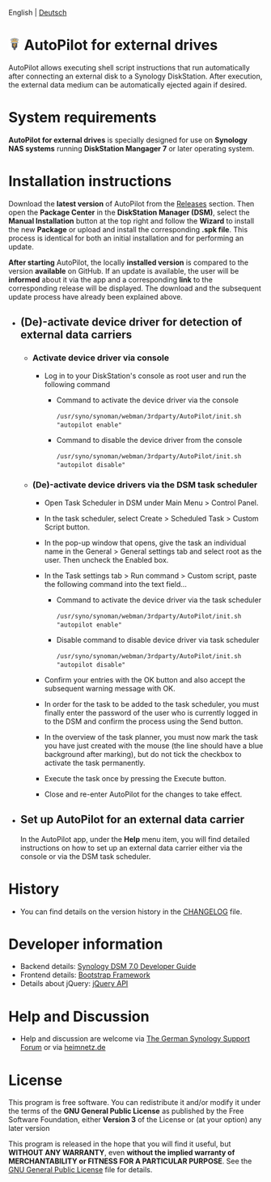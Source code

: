 English | [Deutsch](README.md)

# ![Package icon](/ui/images/icon_24.png) AutoPilot for external drives
AutoPilot allows executing shell script instructions that run automatically after connecting an external disk to a Synology DiskStation. After execution, the external data medium can be automatically ejected again if desired.

# System requirements
**AutoPilot for external drives** is specially designed for use on **Synology NAS systems** running **DiskStation Mangager 7** or later operating system.

# Installation instructions
Download the **latest version** of AutoPilot from the [Releases](https://github.com/toafez/AutoPilot/releases) section. Then open the **Package Center** in the **DiskStation Manager (DSM)**, select the **Manual Installation** button at the top right and follow the **Wizard** to install the new **Package** or upload and install the corresponding **.spk file**. This process is identical for both an initial installation and for performing an update.

**After starting** AutoPilot, the locally **installed version** is compared to the version **available** on GitHub. If an update is available, the user will be **informed** about it via the app and a corresponding **link** to the corresponding release will be displayed. The download and the subsequent update process have already been explained above.

- ## (De)-activate device driver for detection of external data carriers
     - ### Activate device driver via console
         - Log in to your DiskStation's console as root user and run the following command

             - Command to activate the device driver via the console

                 `/usr/syno/synoman/webman/3rdparty/AutoPilot/init.sh "autopilot enable"`

             - Command to disable the device driver from the console

                 `/usr/syno/synoman/webman/3rdparty/AutoPilot/init.sh "autopilot disable"`

     - ### (De)-activate device drivers via the DSM task scheduler
         - Open Task Scheduler in DSM under Main Menu > Control Panel.
         - In the task scheduler, select Create > Scheduled Task > Custom Script button.
         - In the pop-up window that opens, give the task an individual name in the General > General settings tab and select root as the user. Then uncheck the Enabled box.
         - In the Task settings tab > Run command > Custom script, paste the following command into the text field...

             - Command to activate the device driver via the task scheduler

                 `/usr/syno/synoman/webman/3rdparty/AutoPilot/init.sh "autopilot enable"`

             - Disable command to disable device driver via task scheduler

                 `/usr/syno/synoman/webman/3rdparty/AutoPilot/init.sh "autopilot disable"`

         - Confirm your entries with the OK button and also accept the subsequent warning message with OK.
         - In order for the task to be added to the task scheduler, you must finally enter the password of the user who is currently logged in to the DSM and confirm the process using the Send button.
         - In the overview of the task planner, you must now mark the task you have just created with the mouse (the line should have a blue background after marking), but do not tick the checkbox to activate the task permanently.
         - Execute the task once by pressing the Execute button.
         - Close and re-enter AutoPilot for the changes to take effect.

- ## Set up AutoPilot for an external data carrier
  In the AutoPilot app, under the **Help** menu item, you will find detailed instructions on how to set up an external data carrier either via the console or via the DSM task scheduler.

# History
- You can find details on the version history in the [CHANGELOG](CHANGELOG) file.

# Developer information
- Backend details: [Synology DSM 7.0 Developer Guide](https://help.synology.com/developer-guide/)
- Frontend details: [Bootstrap Framework](https://getbootstrap.com/)
- Details about jQuery: [jQuery API](https://api.jquery.com/)

# Help and Discussion
- Help and discussion are welcome via [The German Synology Support Forum](https://www.synology-forum.de) or via [heimnetz.de](https://forum.heimnetz.de)

# License
This program is free software. You can redistribute it and/or modify it under the terms of the **GNU General Public License** as published by the Free Software Foundation, either **Version 3** of the License or (at your option) any later version

This program is released in the hope that you will find it useful, but **WITHOUT ANY WARRANTY**, even **without the implied warranty of MERCHANTABILITY or FITNESS FOR A PARTICULAR PURPOSE**. See the [GNU General Public License](LICENSE) file for details.
